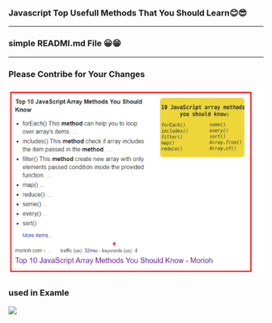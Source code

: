 ### Javascript Top Usefull Methods That You Should Learn😊😎

<hr>

###  simple  READMI.md File 😀😁
 <hr>

### Please Contribe for Your Changes


<!--  -->

<img src="imgs/top_js_methods.png" alt="">






>




 ### used in Examle
 
 
 
  <img src="https://user-images.githubusercontent.com/30186107/29488525-f55a69d0-84da-11e7-8a39-5476f663b5eb.png">


